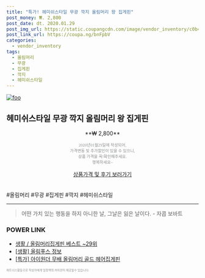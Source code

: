 ```yaml
--- 
title: "특가! 헤미쉬스타일 무광 깍지 올림머리 왕 집게핀" 
post_money: ₩. 2,800 
post_date: dt. 2020.01.29 
post_img_url: https://static.coupangcdn.com/image/vendor_inventory/c0b4/93e9d39137db9b92cec9fface6c6c312af66c7d1479332fd245a57387704.jpg 
post_link_url: https://coupa.ng/bnFpbV 
categories: 
  - vendor_inventory 
tags: 
  - 올림머리 
  - 무광 
  - 집게핀 
  - 깍지 
  - 헤미쉬스타일 
--- 
```

[![foo](https://static.coupangcdn.com/image/vendor_inventory/c0b4/93e9d39137db9b92cec9fface6c6c312af66c7d1479332fd245a57387704.jpg)](https://coupa.ng/bnFpbV) 

## 헤미쉬스타일 무광 깍지 올림머리 왕 집게핀 
<p style="text-align: center;">**₩ 2,800**</p> 
<p style="text-align: center;"><span style="color: #898c8f; font-family: Georgia,Times,serif; font-size: 0.75em;">2020년01월29일에 작성되어, <br>가격변동 및 추가할인이 있을 수 있으니,<br> 상품 가격을 꼭!확인해주세요.<br>행복하세요~</span> 
</p>	 
<div markdown="0" style="text-align: center;"><a href="https://coupa.ng/bnFpbV" class="btn btn--success">상품가격 및 후기 보러가기</a></div> 
<br><br> 
  #올림머리 #무광 #집게핀 #깍지 #헤미쉬스타일 
<hr> 

> 어떤 가치 있는 행동을 하지 아니한 날, 그날은 잃은 날이다. - 자콥 보바트 


### POWER LINK

* <a href="https://blog.naver.com/santokki14/221789272147" target="_blank">생활 / 올림머리집게핀 베스트 ~29위</a>
* <a href="https://blog.naver.com/santokki14/221772150791" target="_blank"> [생활] 올림푸스 정보 </a>
* <a href="https://blog.naver.com/sakai111/221790320639" target="_blank">[특가] 아이원더 무배 올림머리 골드 헤어집게핀</a>

<span style="color: #898c8f; font-family: Georgia,Times,serif; font-size: 0.55em;">파트너스활동으로 작성자에게 일정액의 커미션이 제공될수 있습니다.</span> 
